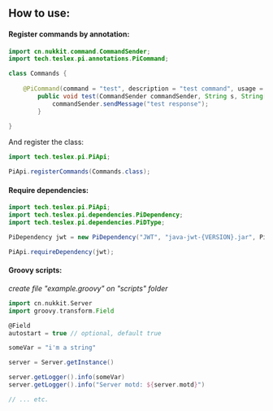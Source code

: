 ## How to use:

#### Register commands by annotation:

```java
import cn.nukkit.command.CommandSender;
import tech.teslex.pi.annotations.PiCommand;

class Commands { 
	
	@PiCommand(command = "test", description = "test command", usage = "usage test", aliases = {"text"}, permissions = {"testplugin.test.use"})
        public void test(CommandSender commandSender, String s, String[] args) {
            commandSender.sendMessage("test response");
        }
        
}
```
And register the class:
```java
import tech.teslex.pi.PiApi;

PiApi.registerCommands(Commands.class);
```


#### Require dependencies:
```java
import tech.teslex.pi.PiApi;
import tech.teslex.pi.dependencies.PiDependency;
import tech.teslex.pi.dependencies.PiDType;

PiDependency jwt = new PiDependency("JWT", "java-jwt-{VERSION}.jar", PiDType.LIBRARY, "3.3.0", "http://central.maven.org/maven2/com/auth0/java-jwt/{VERSION}/java-jwt-{VERSION}.jar"); 

PiApi.requireDependency(jwt);
```


#### Groovy scripts:
*create file "example.groovy" on "scripts" folder*
```groovy
import cn.nukkit.Server
import groovy.transform.Field

@Field
autostart = true // optional, default true

someVar = "i'm a string"

server = Server.getInstance()

server.getLogger().info(someVar)
server.getLogger().info("Server motd: ${server.motd}")

// ... etc.

```